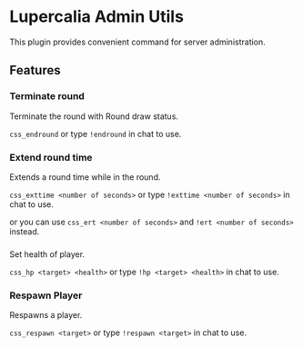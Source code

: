 # Lupercalia Admin Utils

This plugin provides convenient command for server administration.

## Features

### Terminate round

Terminate the round with Round draw status.

`css_endround` or type `!endround` in chat to use.


### Extend round time

Extends a round time while in the round.

`css_exttime <number of seconds>` or type `!exttime <number of seconds>` in chat to use.

or you can use `css_ert <number of seconds>` and `!ert <number of seconds>` instead.


###

Set health of player.

`css_hp <target> <health>` or type `!hp <target> <health>` in chat to use.


### Respawn Player

Respawns a player.

`css_respawn <target>` or type `!respawn <target>` in chat to use.